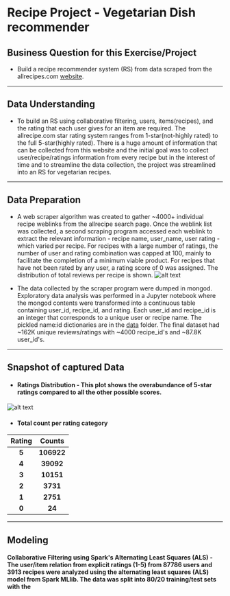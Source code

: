 # Recipe Project - Vegetarian Dish recommender
## Business Question for this Exercise/Project
* Build a recipe recommender system (RS) from data scraped from the allrecipes.com [website](allrecipes.com).

---
## Data Understanding
* To build an RS using collaborative filtering, users, items(recipes), and the rating that each user gives for an item are required.  The allrecipe.com star rating system ranges from 1-star(not-highly rated) to the full 5-star(highly rated).   There is a huge amount of information that can be collected from this website and the initial goal was to collect user/recipe/ratings information from every recipe but in the interest of time and to streamline the data collection, the project was streamlined into an RS for vegetarian recipes.  
---
## Data Preparation
* A web scraper algorithm was created to gather ~4000+ individual recipe weblinks from the allrecipe search page.  Once the weblink list was collected, a second scraping program accessed each weblink to extract the relevant information - recipe name, user_name, user rating - which varied per recipe.  For recipes with a large number of ratings, the number of user and rating combination was capped at 100, mainly to facilitate the completion of a minimum viable product. For recipes that have not been rated by any user, a rating score of 0 was assigned. The distribution of total reviews per recipe is shown. ![alt text](https://github.com/pineda-vv/allrecipe_recommender/blob/master/data/review_dist.png)

* The data collected by the scraper program were dumped in mongod.  Exploratory data analysis was performed in a Jupyter notebook where the mongod contents were transformed into a continuous table containing user_id, recipe_id, and rating.  Each user_id and recipe_id is an integer that corresponds to a unique user or recipe name. The pickled name:id dictionaries are in the [data](https://github.com/pineda-vv/allrecipe_recommender/tree/master/data) folder. The final dataset had ~162K unique reviews/ratings with ~4000 recipe_id's and ~87.8K user_id's.

---
## Snapshot of captured Data

* #### **Ratings Distribution** - This plot shows the overabundance of 5-star ratings compared to all the other possible scores.  
![alt text](https://github.com/pineda-vv/allrecipe_recommender/blob/master/data/ratings_dist.png)

* #### **Total count per rating category**
| **Rating** | **Counts** |
|:---:|:---:|
| **5** | **106922** |
| **4** | **39092** |
| **3** | **10151** |
| **2** | **3731** |
| **1** | **2751** |
| **0** | **24** |


---
## **Modeling**
#### Collaborative Filtering using Spark's Alternating Least Squares (ALS) - The user/item relation from explicit ratings (1-5) from 87786 users and 3913 recipes were analyzed using the alternating least squares (ALS) model from Spark MLlib.  The data was split into 80/20 training/test sets with the
